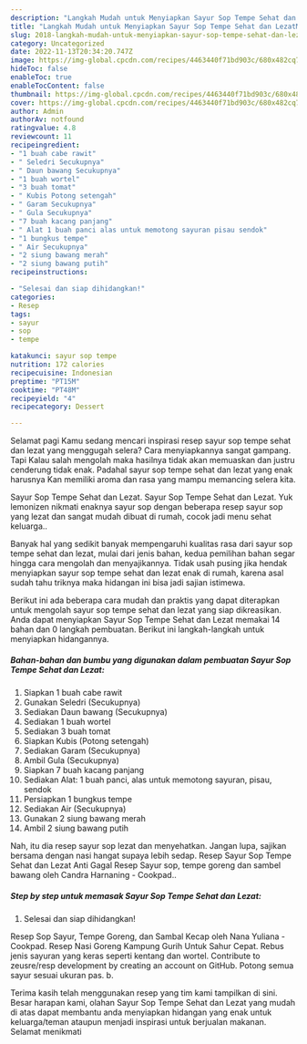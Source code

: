 ```yaml
---
description: "Langkah Mudah untuk Menyiapkan Sayur Sop Tempe Sehat dan LezatMenu Sahur"
title: "Langkah Mudah untuk Menyiapkan Sayur Sop Tempe Sehat dan LezatMenu Sahur"
slug: 2018-langkah-mudah-untuk-menyiapkan-sayur-sop-tempe-sehat-dan-lezatmenu-sahur
category: Uncategorized
date: 2022-11-13T20:34:20.747Z
image: https://img-global.cpcdn.com/recipes/4463440f71bd903c/680x482cq70/sayur-sop-tempe-sehat-dan-lezat-foto-resep-utama.jpg
hideToc: false
enableToc: true
enableTocContent: false
thumbnail: https://img-global.cpcdn.com/recipes/4463440f71bd903c/680x482cq70/sayur-sop-tempe-sehat-dan-lezat-foto-resep-utama.jpg
cover: https://img-global.cpcdn.com/recipes/4463440f71bd903c/680x482cq70/sayur-sop-tempe-sehat-dan-lezat-foto-resep-utama.jpg
author: Admin
authorAv: notfound
ratingvalue: 4.8
reviewcount: 11
recipeingredient:
- "1 buah cabe rawit"
- " Seledri Secukupnya"
- " Daun bawang Secukupnya"
- "1 buah wortel"
- "3 buah tomat"
- " Kubis Potong setengah"
- " Garam Secukupnya"
- " Gula Secukupnya"
- "7 buah kacang panjang"
- " Alat 1 buah panci alas untuk memotong sayuran pisau sendok"
- "1 bungkus tempe"
- " Air Secukupnya"
- "2 siung bawang merah"
- "2 siung bawang putih"
recipeinstructions:

- "Selesai dan siap dihidangkan!"
categories:
- Resep
tags:
- sayur
- sop
- tempe

katakunci: sayur sop tempe 
nutrition: 172 calories
recipecuisine: Indonesian
preptime: "PT15M"
cooktime: "PT48M"
recipeyield: "4"
recipecategory: Dessert

---
```



Selamat pagi Kamu sedang mencari inspirasi resep sayur sop tempe sehat dan lezat yang menggugah selera? Cara menyiapkannya sangat gampang. Tapi Kalau salah mengolah maka hasilnya tidak akan memuaskan dan justru cenderung tidak enak. Padahal sayur sop tempe sehat dan lezat yang enak harusnya Kan memiliki aroma dan rasa yang mampu memancing selera kita.


Sayur Sop Tempe Sehat dan Lezat. Sayur Sop Tempe Sehat dan Lezat. Yuk lemonizen nikmati enaknya sayur sop dengan beberapa resep sayur sop yang lezat dan sangat mudah dibuat di rumah, cocok jadi menu sehat keluarga..

Banyak hal yang sedikit banyak mempengaruhi kualitas rasa dari sayur sop tempe sehat dan lezat, mulai dari jenis bahan, kedua pemilihan bahan segar hingga cara mengolah dan menyajikannya. Tidak usah pusing jika hendak menyiapkan sayur sop tempe sehat dan lezat enak di rumah, karena asal sudah tahu triknya maka hidangan ini bisa jadi sajian istimewa.


Berikut ini ada beberapa cara mudah dan praktis yang dapat diterapkan untuk mengolah sayur sop tempe sehat dan lezat yang siap dikreasikan. Anda dapat menyiapkan Sayur Sop Tempe Sehat dan Lezat memakai 14 bahan dan 0 langkah pembuatan. Berikut ini langkah-langkah untuk menyiapkan hidangannya.

<!--inarticleads1-->

##### Bahan-bahan dan bumbu yang digunakan dalam pembuatan Sayur Sop Tempe Sehat dan Lezat:

1. Siapkan 1 buah cabe rawit
1. Gunakan  Seledri (Secukupnya)
1. Sediakan  Daun bawang (Secukupnya)
1. Sediakan 1 buah wortel
1. Sediakan 3 buah tomat
1. Siapkan  Kubis (Potong setengah)
1. Sediakan  Garam (Secukupnya)
1. Ambil  Gula (Secukupnya)
1. Siapkan 7 buah kacang panjang
1. Sediakan  Alat: 1 buah panci, alas untuk memotong sayuran, pisau, sendok
1. Persiapkan 1 bungkus tempe
1. Sediakan  Air (Secukupnya)
1. Gunakan 2 siung bawang merah
1. Ambil 2 siung bawang putih


Nah, itu dia resep sayur sop lezat dan menyehatkan. Jangan lupa, sajikan bersama dengan nasi hangat supaya lebih sedap. Resep Sayur Sop Tempe Sehat dan Lezat Anti Gagal Resep Sayur sop, tempe goreng dan sambel bawang oleh Candra Harnaning - Cookpad.. 

<!--inarticleads2-->

##### Step by step untuk memasak Sayur Sop Tempe Sehat dan Lezat:


1. Selesai dan siap dihidangkan!

Resep Sop Sayur, Tempe Goreng, dan Sambal Kecap oleh Nana Yuliana - Cookpad. Resep Nasi Goreng Kampung Gurih Untuk Sahur Cepat. Rebus jenis sayuran yang keras seperti kentang dan wortel. Contribute to zeusre/resp development by creating an account on GitHub. Potong semua sayur sesuai ukuran pas. b. 

Terima kasih telah menggunakan resep yang tim kami tampilkan di sini. Besar harapan kami, olahan Sayur Sop Tempe Sehat dan Lezat yang mudah di atas dapat membantu anda menyiapkan hidangan yang enak untuk keluarga/teman ataupun menjadi inspirasi untuk berjualan makanan. Selamat menikmati
